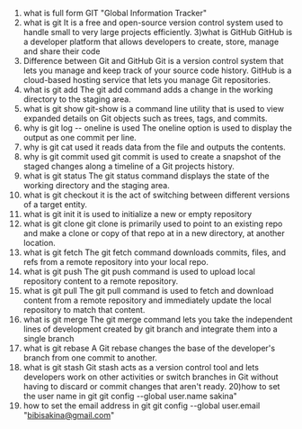 1) what is full form GIT 
 "Global Information Tracker"
2) what is git
    It is a free and open-source version control system used to handle small to very large projects efficiently.
3)what is GitHub
 GitHub is a developer platform that allows developers to create, store, manage and share their code
4) Difference between Git and GitHub
  Git is a version control system that lets you manage and keep track of your source code history.
 GitHub is a cloud-based hosting service that lets you manage Git repositories.
5) what is git add
 The git add command adds a change in the working directory to the staging area.
6) what is git show
    git-show is a command line utility that is used to view expanded details on Git objects such as  trees, tags, and commits.
7) why is git log -- oneline is used
 The oneline option is used to display the output as one commit per line.
8) why is git cat used
  it reads data from the file and outputs the contents.
9) why is git commit used
  git commit is used to create a snapshot of the staged changes along a timeline of a Git projects history.
10) what is git status
 The git status command displays the state of the working directory and the staging area.
11) what is git checkout
 it is  the act of switching between different versions of a target entity.
12) what is git init
    it is used to initialize a new or empty repository
13) what is git clone
 git clone is primarily used to point to an existing repo and make a clone or copy of that repo at in a new directory, at another location.
14) what is git fetch
The git fetch command downloads commits, files, and refs from a remote repository into your local repo.
15) what is git push
  The git push command is used to upload local repository content to a remote repository.
16) what is git pull
  The git pull command is used to fetch and download content from a remote repository and immediately update the local repository to match that content.
17) what is git merge
 The git merge command lets you take the independent lines of development created by git branch and integrate them into a single branch
18) what is git rebase
 A Git rebase changes the base of the developer's branch from one commit to another.
19) what is git stash
 Git stash acts as a version control tool and lets developers work on other activities or switch branches in Git without having to discard or commit changes that aren't ready.
20)how to set the user name in git
git config --global user.name sakina"
21) how to set the email address in git
  git config --global user.email "bibisakina@gmail.com"
